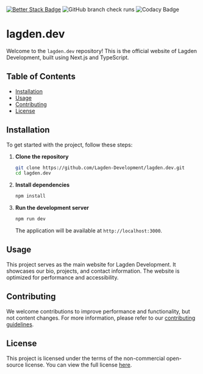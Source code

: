 [![Better Stack Badge](https://uptime.betterstack.com/status-badges/v2/monitor/1hfqv.svg)](https://status.lagden.dev)
![GitHub branch check runs](https://img.shields.io/github/check-runs/Lagden-Development/lagden.dev/main)
![Codacy Badge](https://app.codacy.com/project/badge/Grade/e661a3949ba8451fbcf7d42dcb903dbd)

# lagden.dev

Welcome to the `lagden.dev` repository! This is the official website of Lagden Development, built using Next.js and TypeScript.

## Table of Contents

- [Installation](#installation)
- [Usage](#usage)
- [Contributing](#contributing)
- [License](#license)

## Installation

To get started with the project, follow these steps:

1. **Clone the repository**

   ```bash
   git clone https://github.com/Lagden-Development/lagden.dev.git
   cd lagden.dev
   ```

2. **Install dependencies**

   ```bash
   npm install
   ```

3. **Run the development server**
   ```bash
   npm run dev
   ```
   The application will be available at `http://localhost:3000`.

## Usage

This project serves as the main website for Lagden Development. It showcases our bio, projects, and contact information. The website is optimized for performance and accessibility.

## Contributing

We welcome contributions to improve performance and functionality, but not content changes. For more information, please refer to our [contributing guidelines](https://github.com/Lagden-Development/.github/blob/main/CONTRIBUTING.md).

## License

This project is licensed under the terms of the non-commercial open-source license. You can view the full license [here](https://github.com/zachlagden/zachlagden/blob/main/LICENCE).
